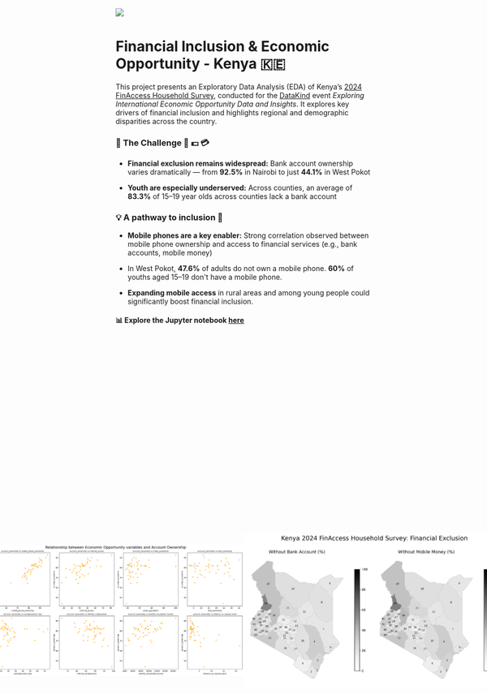<div style="text-align: left;">
    <img src="https://www.datakind.org/wp-content/uploads/2023/04/DK_LOGO_R_ORG.svg" width="300">
</div>

# Financial Inclusion & Economic Opportunity - Kenya 🇰🇪

This project presents an Exploratory Data Analysis (EDA) of Kenya’s [2024 FinAccess Household Survey](https://finaccess.knbs.or.ke/reports-and-datasets), conducted for the [DataKind](http://www.datakind.org) event *Exploring International Economic Opportunity Data and Insights*. It explores key drivers of financial inclusion and highlights regional and demographic disparities across the country.

### 🚨 The Challenge 🏧 💵 💳
* **Financial exclusion remains widespread:** Bank account ownership varies dramatically — from **92.5%** in Nairobi to just **44.1%** in West Pokot

* **Youth are especially underserved:** Across counties, an average of **83.3%** of 15–19 year olds across counties lack a bank account

### 💡 A pathway to inclusion 📱
* **Mobile phones are a key enabler:** Strong correlation observed between mobile phone ownership and access to financial services (e.g., bank accounts, mobile money)

* In West Pokot, **47.6%** of adults do not own a mobile phone. **60%** of youths aged 15–19 don't have a mobile phone. <br/> 

* **Expanding mobile access** in rural areas and among young people could significantly boost financial inclusion.

#### 📊 Explore the Jupyter notebook [here](https://www.kaggle.com/code/davidpbriggs/datakind-finaccess-kenya/notebook)
<br/>
<br/> <br/>
<div style="display: flex; justify-content: center; align-items: center;">
    <img src="finaccess_economic_opportunity.png" width="800">
    <img src="finaccess_account-ownership_vs_opportunity.png" width="800">
    <img src="finaccess_exclusion_maps.png" width="800">
    <img src="finaccess_exclusion_by_age.png" width="800">
</div>
